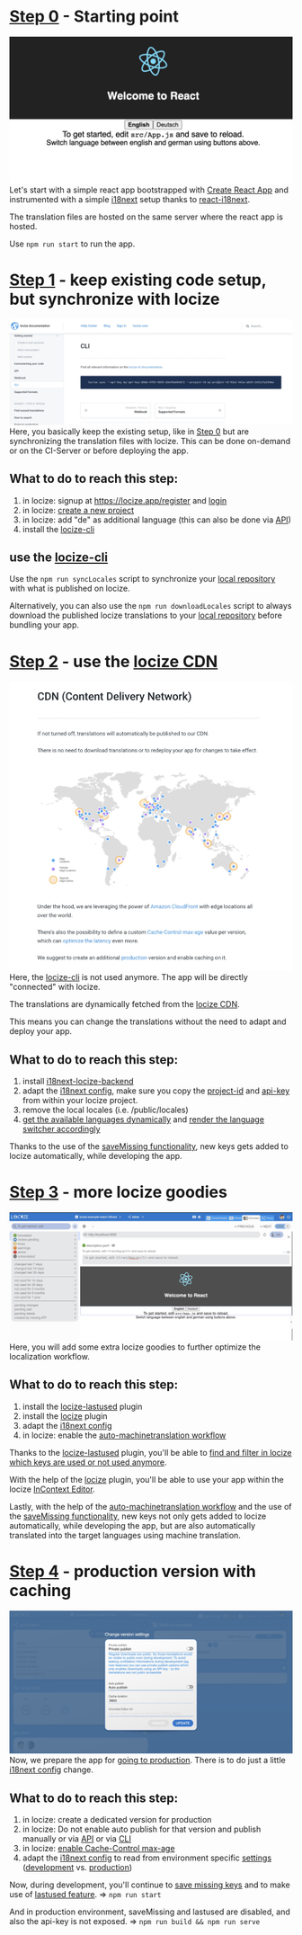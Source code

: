 # [Step 0](https://github.com/locize/react-tutorial/tree/main/step_0) - Starting point
![](https://github.com/locize/react-tutorial/raw/main/img/step_0.jpg)
Let's start with a simple react app bootstrapped with [Create React App](https://github.com/facebookincubator/create-react-app) and instrumented with a simple [i18next](https://www.i18next.com/) setup thanks to [react-i18next](https://react.i18next.com/).

The translation files are hosted on the same server where the react app is hosted.

Use `npm run start` to run the app.


# [Step 1](https://github.com/locize/react-tutorial/tree/main/step_1) - keep existing code setup, but synchronize with locize
![](https://github.com/locize/react-tutorial/raw/main/img/step_1.jpg)
Here, you basically keep the existing setup, like in [Step 0](https://github.com/locize/react-tutorial/tree/main/step_0) but are synchronizing the translation files with locize.
This can be done on-demand or on the CI-Server or before deploying the app.

## What to do to reach this step:
1. in locize: signup at https://locize.app/register and [login](https://docs.locize.com/integration/getting-started/create-a-user-account)
2. in locize: [create a new project](https://docs.locize.com/integration/getting-started/add-a-new-project)
3. in locize: add "de" as additional language (this can also be done via [API](https://docs.locize.com/integration/api#add-new-language))
4. install the [locize-cli](https://github.com/locize/locize-cli)

## use the [locize-cli](https://github.com/locize/locize-cli)
Use the `npm run syncLocales` script to synchronize your [local repository](https://github.com/locize/react-tutorial/tree/main/step_1/public/locales) with what is published on locize.

Alternatively, you can also use the `npm run downloadLocales` script to always download the published locize translations to your [local repository](https://github.com/locize/react-tutorial/tree/main/step_1/public/locales) before bundling your app.


# [Step 2](https://github.com/locize/react-tutorial/tree/main/step_2) - use the [locize CDN](https://docs.locize.com/whats-inside/cdn-content-delivery-network)
![](https://github.com/locize/react-tutorial/raw/main/img/step_2.jpg)
Here, the [locize-cli](https://github.com/locize/locize-cli) is not used anymore.
The app will be directly "connected" with locize.

The translations are dynamically fetched from the [locize CDN](https://docs.locize.com/whats-inside/cdn-content-delivery-network).

This means you can change the translations without the need to adapt and deploy your app.

## What to do to reach this step:
1. install [i18next-locize-backend](https://github.com/locize/i18next-locize-backend)
2. adapt the [i18next config](https://github.com/locize/react-tutorial/tree/main/step_2/src/i18n.js), make sure you copy the [project-id](https://github.com/locize/react-tutorial/tree/main/step_2/src/i18n.js#L7) and [api-key](https://github.com/locize/react-tutorial/tree/main/step_2/src/i18n.js#L8) from within your locize project.
3. remove the local locales (i.e. /public/locales)
4. [get the available languages dynamically](https://github.com/locize/react-tutorial/tree/main/step_2/src/App.js#L31) and [render the language switcher accordingly](https://github.com/locize/react-tutorial/tree/main/step_2/src/App.js#L45)

Thanks to the use of the [saveMissing functionality](https://github.com/locize/react-tutorial/tree/main/step_2/src/App.js#L54), new keys gets added to locize automatically, while developing the app.


# [Step 3](https://github.com/locize/react-tutorial/tree/main/step_3) - more locize goodies
![](https://github.com/locize/react-tutorial/raw/main/img/step_3.jpg)
Here, you will add some extra locize goodies to further optimize the localization workflow.

## What to do to reach this step:
1. install the [locize-lastused](https://github.com/locize/locize-lastused) plugin
2. install the [locize](https://github.com/locize/locize) plugin
3. adapt the [i18next config](https://github.com/locize/react-tutorial/tree/main/step_3/src/i18n.js)
4. in locize: enable the [auto-machinetranslation workflow](https://docs.locize.com/whats-inside/auto-machine-translation)

Thanks to the [locize-lastused](https://github.com/locize/locize-lastused) plugin, you'll be able to [find and filter in locize which keys are used or not used anymore](https://docs.locize.com/guides-tips-and-tricks/unused-translations).

With the help of the [locize](https://github.com/locize/locize) plugin, you'll be able to use your app within the locize [InContext Editor](https://docs.locize.com/more/incontext-editor).

Lastly, with the help of the [auto-machinetranslation workflow](https://docs.locize.com/whats-inside/auto-machine-translation) and the use of the [saveMissing functionality](https://github.com/locize/react-tutorial/tree/main/step_3/src/App.js#L54), new keys not only gets added to locize automatically, while developing the app, but are also automatically translated into the target languages using machine translation.


# [Step 4](https://github.com/locize/react-tutorial/tree/main/step_4) - production version with caching
![](https://github.com/locize/react-tutorial/raw/main/img/step_4.jpg)
Now, we prepare the app for [going to production](https://docs.locize.com/guides-tips-and-tricks/going-production). There is to do just a little [i18next config](https://github.com/locize/react-tutorial/tree/main/step_4/src/i18n.js) change.

## What to do to reach this step:
1. in locize: create a dedicated version for production
2. in locize: Do not enable auto publish for that version and publish manually or via [API](https://docs.locize.com/integration/api#publish-version) or via [CLI](https://github.com/locize/locize-cli#publish-version)
3. in locize: [enable Cache-Control max-age​](https://docs.locize.com/more/caching)
4. adapt the [i18next config](https://github.com/locize/react-tutorial/tree/main/step_4/src/i18n.js) to read from environment specific [settings](https://github.com/locize/react-tutorial/tree/main/step_4/.env) ([development](https://github.com/locize/react-tutorial/tree/main/step_4/.env.production) vs. [production](https://github.com/locize/react-tutorial/tree/main/step_4/.env.development))

Now, during development, you'll continue to [save missing keys](https://github.com/locize/react-tutorial/tree/main/step_4/src/i18n.js#L43) and to make use of [lastused feature](https://github.com/locize/react-tutorial/tree/main/step_4/src/i18n.js#L22). => `npm run start`

And in production environment, saveMissing and lastused are disabled, and also the api-key is not exposed. => `npm run build && npm run serve`
